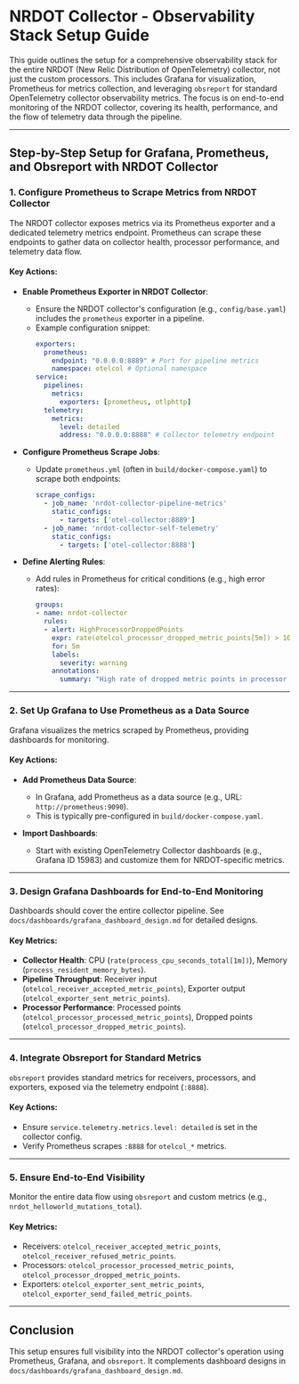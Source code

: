# NRDOT Collector - Observability Stack Setup Guide

This guide outlines the setup for a comprehensive observability stack for the entire NRDOT (New Relic Distribution of OpenTelemetry) collector, not just the custom processors. This includes Grafana for visualization, Prometheus for metrics collection, and leveraging `obsreport` for standard OpenTelemetry collector observability metrics. The focus is on end-to-end monitoring of the NRDOT collector, covering its health, performance, and the flow of telemetry data through the pipeline.

---

## Step-by-Step Setup for Grafana, Prometheus, and Obsreport with NRDOT Collector

### 1. Configure Prometheus to Scrape Metrics from NRDOT Collector
The NRDOT collector exposes metrics via its Prometheus exporter and a dedicated telemetry metrics endpoint. Prometheus can scrape these endpoints to gather data on collector health, processor performance, and telemetry data flow.

#### Key Actions:
- **Enable Prometheus Exporter in NRDOT Collector**:
  - Ensure the NRDOT collector's configuration (e.g., `config/base.yaml`) includes the `prometheus` exporter in a pipeline.
  - Example configuration snippet:
    ```yaml
    exporters:
      prometheus:
        endpoint: "0.0.0.0:8889" # Port for pipeline metrics
        namespace: otelcol # Optional namespace
    service:
      pipelines:
        metrics:
          exporters: [prometheus, otlphttp]
      telemetry:
        metrics:
          level: detailed
          address: "0.0.0.0:8888" # Collector telemetry endpoint
    ```

- **Configure Prometheus Scrape Jobs**:
  - Update `prometheus.yml` (often in `build/docker-compose.yaml`) to scrape both endpoints:
    ```yaml
    scrape_configs:
      - job_name: 'nrdot-collector-pipeline-metrics'
        static_configs:
          - targets: ['otel-collector:8889']
      - job_name: 'nrdot-collector-self-telemetry'
        static_configs:
          - targets: ['otel-collector:8888']
    ```

- **Define Alerting Rules**:
  - Add rules in Prometheus for critical conditions (e.g., high error rates):
    ```yaml
    groups:
    - name: nrdot-collector
      rules:
      - alert: HighProcessorDroppedPoints
        expr: rate(otelcol_processor_dropped_metric_points[5m]) > 100
        for: 5m
        labels:
          severity: warning
        annotations:
          summary: "High rate of dropped metric points in processor {{ $labels.processor }}"
    ```

---

### 2. Set Up Grafana to Use Prometheus as a Data Source
Grafana visualizes the metrics scraped by Prometheus, providing dashboards for monitoring.

#### Key Actions:
- **Add Prometheus Data Source**:
  - In Grafana, add Prometheus as a data source (e.g., URL: `http://prometheus:9090`).
  - This is typically pre-configured in `build/docker-compose.yaml`.

- **Import Dashboards**:
  - Start with existing OpenTelemetry Collector dashboards (e.g., Grafana ID 15983) and customize them for NRDOT-specific metrics.

---

### 3. Design Grafana Dashboards for End-to-End Monitoring
Dashboards should cover the entire collector pipeline. See `docs/dashboards/grafana_dashboard_design.md` for detailed designs.

#### Key Metrics:
- **Collector Health**: CPU (`rate(process_cpu_seconds_total[1m])`), Memory (`process_resident_memory_bytes`).
- **Pipeline Throughput**: Receiver input (`otelcol_receiver_accepted_metric_points`), Exporter output (`otelcol_exporter_sent_metric_points`).
- **Processor Performance**: Processed points (`otelcol_processor_processed_metric_points`), Dropped points (`otelcol_processor_dropped_metric_points`).

---

### 4. Integrate Obsreport for Standard Metrics
`obsreport` provides standard metrics for receivers, processors, and exporters, exposed via the telemetry endpoint (`:8888`).

#### Key Actions:
- Ensure `service.telemetry.metrics.level: detailed` is set in the collector config.
- Verify Prometheus scrapes `:8888` for `otelcol_*` metrics.

---

### 5. Ensure End-to-End Visibility
Monitor the entire data flow using `obsreport` and custom metrics (e.g., `nrdot_helloworld_mutations_total`).

#### Key Metrics:
- Receivers: `otelcol_receiver_accepted_metric_points`, `otelcol_receiver_refused_metric_points`.
- Processors: `otelcol_processor_processed_metric_points`, `otelcol_processor_dropped_metric_points`.
- Exporters: `otelcol_exporter_sent_metric_points`, `otelcol_exporter_send_failed_metric_points`.

---

## Conclusion
This setup ensures full visibility into the NRDOT collector's operation using Prometheus, Grafana, and `obsreport`. It complements dashboard designs in `docs/dashboards/grafana_dashboard_design.md`.